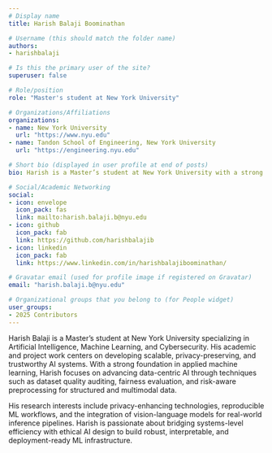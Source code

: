 ```yaml
---
# Display name
title: Harish Balaji Boominathan

# Username (this should match the folder name)
authors:
- harishbalaji

# Is this the primary user of the site?
superuser: false

# Role/position
role: "Master's student at New York University"

# Organizations/Affiliations
organizations:
- name: New York University
  url: "https://www.nyu.edu"
- name: Tandon School of Engineering, New York University
  url: "https://engineering.nyu.edu"

# Short bio (displayed in user profile at end of posts)
bio: Harish is a Master’s student at New York University with a strong academic interest in Artificial Intelligence, Machine Learning, and Cybersecurity, particularly in building scalable and responsible AI systems that prioritize data quality, transparency, and privacy.

# Social/Academic Networking
social:
- icon: envelope
  icon_pack: fas
  link: mailto:harish.balaji.b@nyu.edu
- icon: github
  icon_pack: fab
  link: https://github.com/harishbalajib
- icon: linkedin
  icon_pack: fab
  link: https://www.linkedin.com/in/harishbalajiboominathan/

# Gravatar email (used for profile image if registered on Gravatar)
email: "harish.balaji.b@nyu.edu"

# Organizational groups that you belong to (for People widget)
user_groups:
- 2025 Contributors
---
```


Harish Balaji is a Master’s student at New York University specializing in Artificial Intelligence, Machine Learning, and Cybersecurity. His academic and project work centers on developing scalable, privacy-preserving, and trustworthy AI systems. With a strong foundation in applied machine learning, Harish focuses on advancing data-centric AI through techniques such as dataset quality auditing, fairness evaluation, and risk-aware preprocessing for structured and multimodal data.

His research interests include privacy-enhancing technologies, reproducible ML workflows, and the integration of vision-language models for real-world inference pipelines. Harish is passionate about bridging systems-level efficiency with ethical AI design to build robust, interpretable, and deployment-ready ML infrastructure.
